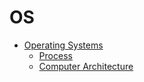 <!-- TITLE: myFreed -->
<!-- SUBTITLE: notes app for myFreed by Wiki.js -->


# OS
* [Operating Systems](/operating-systems)
	* [Process](/operating-systems/processes)
	* [Computer Architecture](/operating-systems/computer-architecture)

